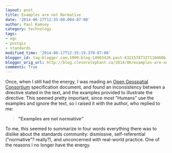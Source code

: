 ```yaml
---
layout: post
title: Examples are not Normative
date: '2014-06-17T12:35:00.004-07:00'
author: Paul Ramsey
category: technology
tags:
- ogc
- postgis
- standards
modified_time: '2014-06-17T12:35:19.370-07:00'
blogger_id: tag:blogger.com,1999:blog-14903426.post-632157873271104606
blogger_orig_url: http://blog.cleverelephant.ca/2014/06/examples-are-not-normative.html
comments: True
---
```


Once, when I still had the energy, I was reading an [Open Geospatial Consortium](http://opengeospatialorg) specification document, and found an inconsistency between a directive stated in the text, and the examples provided to illustrate the directive. This seemed pretty important, since most "Humans" use the examples and ignore the text, so I raised it with the author, who replied to me: 

> **"Examples are not normative"**

To me, this seemed to summarize in four words everything there was to dislike about the standards community: dismissive, self-referential ("normative"? really?), and unconcerned with real-world practice. One of the reasons I no longer have the energy.
